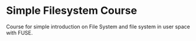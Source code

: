 # Simple Filesystem Course
Course for simple introduction on File System and file system in user space with FUSE.
